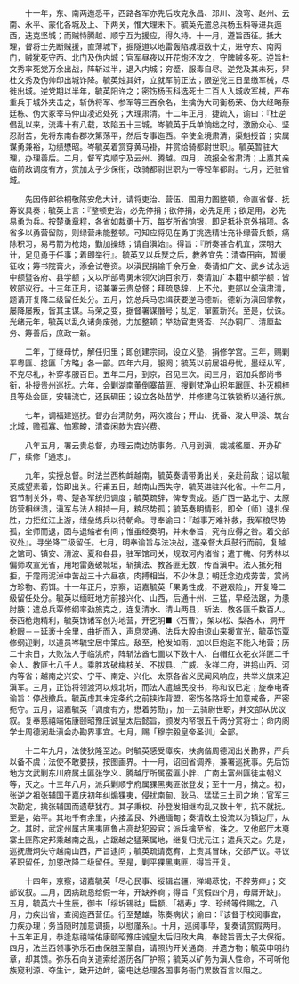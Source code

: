 <!-- { "loadSidebar": true } -->
　　十一年，东、南两迤悉平，西路各军亦先后攻克永昌、邓川、浪穹、赵州、云南、永平、蒙化各城及上、下两关，惟大理未下。毓英先遣总兵杨玉科等进兵迤西，迭克坚城；而贼恃腾越、顺宁互为援应，得久持。十一月，遵旨西征。抵大理，督将士先断贼援，直薄城下，掘隧道以地雷轰陷城垣数十丈，进夺东、南两门，贼犹死守西、北门及伪内城；官军昼夜以开花炮环攻之，守陴贼多死。逆旨杜文秀率死党万余出战，阵斩过半，退入内城；穷蹙，服毒自尽。逆党及其未死，舁杜文秀及伪帅印出城诈降。毓英烛其奸，立就军前正法；限逆党三日呈缴军械，尽徙出城。逆党期以半年，毓英阳许之；密饬杨玉科选死士二百人入城收军械，严布重兵于城外夹击之，斩伪将军、参军等三百余名，生擒伪大司衡杨荣、伪大经略蔡廷栋、伪大冢宰马仲山凌迟处死；大理肃清。十二年正月，捷疏入，谕曰：『杜逆倡乱以来，流毒十有八载，攻陷五十三城。岑毓英于兵单饷绌之时，激励众心、坚忍耐苦，先将东南各郡次第荡平，然后专事迤西。卒使全境肃清，渠魁授首；实属谋勇兼裕，功绩懋昭。岑毓英着赏穿黄马褂，并赏给骑都尉世职』。毓英暂驻大理，办理善后。二月，督军克顺宁及云州、腾越。四月，疏报全省肃清；上嘉其亲临前敌调度有方，赏加太子少保衔，改骑都尉世职为一等轻车都尉。七月，还驻省城。

　　先因侍郎徐桐敬陈安危大计，请将吏治、营伍、国用力图整顿，命直省督、抚筹议具奏；毓英上言：『整顿吏治，必先停捐；欲停捐，必先足用；欲足用，必先易勇为兵。按楚勇章程，各省如裁勇十万，每岁所省饷银，即足抵补京外捐项。各省多以勇营留防，则绿营未能整顿。可知应将见在勇丁挑选精壮充补绿营兵额，痛除积习，易弓箭为枪炮，勤加操练；请自滇始』。得旨：『所奏甚合机宜，深明大计，足见勇于任事；着即举行』。毓英又以兵燹之后，教养宜先：清查田亩，暂缓征收；筹书院膏火，添会试卷资。以滇民捐输千余万金，奏请如广文、武乡试永远中额暨各府、县学额；又以所部粤勇未领欠饷百余万，奏请加广本籍中额学额：皆敕部议行。十三年正月，诏兼署云贵总督；拜疏恳辞，上不允。吏部以全滇肃清，题请开复降二级留任处分。五月，饬总兵马忠缉获要逆马德新。德新为滇回掌教，屡降屡叛，皆其主谋。马荣之变，据督署谋僭号；乱定，窜匿新兴。至是，伏诛。光绪元年，毓英以乱久诸务废弛，力加整顿；举劾官吏贤否、兴办铜厂、清厘盐务、筹善后，庶政一新。

　　二年，丁继母忧，解任归里；即创建宗祠，设立义塾，捐修学宫。三年，赐剿平粤匪、捻匪「方略」各一部。四年六月，服阕；毓英以前居祖母忧，墨绖从军，不克尽礼，补穿孝服百日。五年二月，到京，召见三次。闰三月，诏加兵部尚书衔，补授贵州巡抚。六年，会剿湖南董倒寨苗匪、搜剿梵净山积年踞匪、扑灭桐梓县等处会匪，安辑流亡，还民碉田；设立各处苗学，并修建乌江铁锁桥以通行旅。

　　七年，调福建巡抚。督办台湾防务，两次渡台；开山、抚番、浚大甲溪、筑台北城，赡孤寡、恤寒畯，清查闲款为宾兴费。

　　八年五月，署云贵总督，办理云南边防事务。八月到滇，裁减徭厘、开办矿厂，续修「通志」。

　　九年，实授总督。时法兰西构衅越南，毓英奏请带勇出关，亲赴前敌；诏以毓英威望素着，饬即出关。行甫五日，越南山西失守，毓英进驻兴化省。十年二月，诏节制关外，粤、楚各军统归调度；毓英疏辞，俾专责成。适广西一路北宁、太原防营相继溃，滇军与法人相持一月，粮尽势孤；毓英奏明情形，即全〔师〕退扎保胜，力拒红江上游，缮垒练兵以待朝命。寻奉谕曰：『越事万难补救，我军粮尽势孤，全师而退，固与退缩者有间；惟虽经奏明，并未奉旨，究有应得之咎。着交部议处』。寻坐降二级留任。七月，明奉谕旨与法决战，遂亲督大兵鼓行而前，复越之馆司、镇安、清波、夏和各县，驻军馆司关，规取河内诸省；遣丁槐、何秀林以偏师攻宣光省，用地雷轰破城垣，斩擒法、教各匪无数，传首滇中。法人抵死相拒，于霪雨泥淖中苦战三十六昼夜，肉搏相当，不少休息；朝廷念边戍劳苦，赏尚方珍物、药饵。十一年正月，京察，诏嘉毓英「果勇性成，不避艰险」，开复降二级留任处分。毓英以缅旺地方前接兴化、山西，后通十州、三猛，早经法踞，为患肘腋；遣总兵覃修纲率劲旅克之，连复清水、清山两县，斩法、教各匪千数百人。泰西枪炮精利，毓英饬诸军创为地营，开穵明■〈石曹〉，架以松、梨各木，洞开枪眼－－延袤十余里，曲折而入，声息灵通。法兵大股由谅山来援宣光，毓英饬覃修纲迎剿，以道员岑毓宝居中策应。敌至，枪发如雨，加以巨炮迄不能入地营；历二十余日，大败法人于临洮府，阵斩法酋七画以下数十人、白帽红衣花衣洋匪二千余人、教匪七八千人。乘胜攻破梅枝关、不拔县、广威、永祥二府，进捣山西、河内等省；越南之兴安、宁平、南定、兴化、太原各省义民闻风响应，共举义旗来迎滇军。三月，正饬将领渡河以规北圻，而法人遣越民投书，称和议已定；旋奉电寄谕旨：停战撤兵。毓英虑其未定条约之前挟诈背盟，密饬各路将士加意戒备，严密扼守。五月，诏嘉毓英「调度有方，懋着劳勚」，加一云骑尉世职，并交部从优议叙。复奉慈禧端佑康颐昭豫庄诚皇太后懿旨，颁发内帑银五千两分赏将士；命内阁学士周德润赴滇会办勘界事宜。七月，赐「穆宗毅皇帝圣训」全部。

　　十二年九月，法使狄隆至边。时毓英感受瘴疾，扶病偕周德润出关勘界，严兵以备不虞；法使不敢要挟，按图画界。十一月，诏回省调养，兼署巡抚事。先后饬地方文武剿东川府属土匪张学义、腾越厅所属蛮匪小胖、广南土富州匪徒主朝义等，灭之。十三年八月，派兵剿顺宁府属猓黑夷匪张登发；至十一月，擒之。初，张逆之祖张辅国于嘉庆初年纠煽猓夷，侵扰南甸、耿马、猛猛三土司之地；官军三次勘定，擒张辅国而遗孽犹存。其子秉权、孙登发相继构乱又数十年，抗不就抚。至是，始平。其地千有余里，内接孟艮、外通缅甸；奏请改土设流以为镇边厅，从之。其时，武定州属古黑夷匪鲁占高劫犯殴官；派兵擒至省，诛之。又他郎厅木戛寨土匪陈定邦乘越南之乱，占踞越之猛莱属地，继复归扰元江；遣兵灭之。先是，巡抚唐炯失守越南山西，严旨逮问；毓英疏请宽宥，上责其冒昧，交部严议。寻议革职留任，加恩改降二级留任。至是，剿平猓黑夷匪，得旨开复。

　　十四年，京察，诏嘉毓英「尽心民事、绥辑岩疆，殚竭荩忱，不辞劳瘁」；交部议叙。二月，因病疏恳给假一年，开缺养痾；得旨「赏假四个月，毋庸开缺」。五月，毓英六十生辰，御书「绥圻锡祜」扁额、「福寿」字、珍绮等件赐之。八月，力疾出省，查阅迤西营伍。行至楚雄，陈奏病状；谕曰：『该督于校阅事宜，力疾办理；务当随时加意调摄，以慰廑系』。十月，巡阅事毕，复奏请赏假两月。十五年正月，恭逢慈禧端佑康颐昭豫庄诚皇太后归政大典，奉懿旨晋太子太保衔。四月，法兰西领事弥乐石由保胜至蒙自，请照约开关通商，并遗方物；毓英申明约章，却其馈。弥乐石向关道索给游历各厂护照；毓英以矿务为滇人性命，不可听他族窥利源、夺生计，致开边衅，密电达总理各国事务衙门累数百言以阻之。

